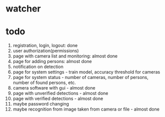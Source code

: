 # watcher

# todo
1. registration, login, logout: done
2. user authorization(permissions)
3. page with camera list and monitoring: almost done
4. page for adding persons: almost done
5. notification on detection
6. page for system settings - train model, accuracy threshold for cameras
7. page for system status - number of cameras, number of persons, number of found persons, etc.
8. camera software with gui - almost done
9. page with unverified detections - almost done
10. page with verified detections - almost done
11. maybe password changing
12. maybe recognition from image taken from camera or file - almost done